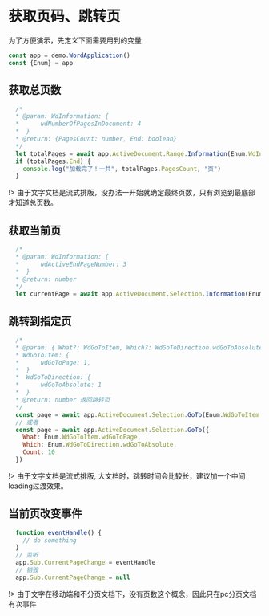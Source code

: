 # 获取页码、跳转页

为了方便演示，先定义下面需要用到的变量
```javascript
const app = demo.WordApplication()
const {Enum} = app
```

## 获取总页数

```javascript
  /*
  * @param: WdInformation: {
  *      wdNumberOfPagesInDocument: 4
  *  }
  * @return: {PagesCount: number, End: boolean}
  */
  let totalPages = await app.ActiveDocument.Range.Information(Enum.WdInformation.wdNumberOfPagesInDocument)
  if (totalPages.End) {
    console.log("加载完了！一共", totalPages.PagesCount, "页")
  }
```

!> 由于文字文档是流式排版，没办法一开始就确定最终页数，只有浏览到最底部才知道总页数。

## 获取当前页

```javascript
  /*
  * @param: WdInformation: {
  *      wdActiveEndPageNumber: 3
  *  }
  * @return: number
  */
  let currentPage = await app.ActiveDocument.Selection.Information(Enum.WdInformation.wdActiveEndPageNumber)
```

## 跳转到指定页

```javascript
  /*
  * @param: { What?: WdGoToItem, Which?: WdGoToDirection.wdGoToAbsolute, Count?: number, Name?: string}
  * WdGoToItem: {
  *      wdGoToPage: 1,
  *  }
  *  WdGoToDirection: {
  *      wdGoToAbsolute: 1
  *  }
  * @return: number 返回跳转页
  */
  const page = await app.ActiveDocument.Selection.GoTo(Enum.WdGoToItem.wdGoToPage, Enum.WdGoToDirection.wdGoToAbsolute, 10)
  // 或者
  const page = await app.ActiveDocument.Selection.GoTo({
    What: Enum.WdGoToItem.wdGoToPage,
    Which: Enum.WdGoToDirection.wdGoToAbsolute,
    Count: 10
  })
```

!> 由于文字文档是流式排版, 大文档时，跳转时间会比较长，建议加一个中间loading过渡效果。 

## 当前页改变事件

```javascript
  function eventHandle() {
    // do something
  }
  // 监听
  app.Sub.CurrentPageChange = eventHandle
  // 销毁
  app.Sub.CurrentPageChange = null
```

!>  由于文字在移动端和不分页文档下，没有页数这个概念，因此只在pc分页文档有次事件
